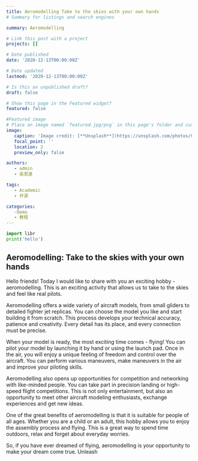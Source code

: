 ```yaml
---
title: Aeromodelling Take to the skies with your own hands
# Summary for listings and search engines

summary: Aeromodelling

# Link this post with a project
projects: []

# Date published
date: '2020-12-13T00:00:00Z'

# Date updated
lastmod: '2020-12-13T00:00:00Z'

# Is this an unpublished draft?
draft: false

# Show this page in the Featured widget?
featured: false

#Featured image
# Place an image named `featured.jpg/png` in this page's folder and customize its options here.
image:
   caption: 'Image credit: [**Unsplash**](https://unsplash.com/photos/CpkOjOcXdUY)'
   focal_point: ''
   location: 2
   preview_only: false

authors:
   - admin
   - 吳恩達

tags:
   - Academic
   - 开源

categories:
   -Demo
   - 教程
---
```


```python
import libr
print('hello')
```

## Aeromodelling: Take to the skies with your own hands

Hello friends! Today I would like to share with you an exciting hobby - aeromodelling. This is an exciting activity that allows us to take to the skies and feel like real pilots.

Aeromodelling offers a wide variety of aircraft models, from small gliders to detailed fighter jet replicas. You can choose the model you like and start building it from scratch. This process develops your technical accuracy, patience and creativity. Every detail has its place, and every connection must be precise.

When your model is ready, the most exciting time comes - flying! You can pilot your model by launching it by hand or using the launch pad. Once in the air, you will enjoy a unique feeling of freedom and control over the aircraft. You can perform various maneuvers, make maneuvers in the air and improve your piloting skills.

Aeromodelling also opens up opportunities for competition and networking with like-minded people. You can take part in precision landing or high-speed flight competitions. This is not only entertainment, but also an opportunity to meet other aircraft modeling enthusiasts, exchange experiences and get new ideas.

One of the great benefits of aeromodelling is that it is suitable for people of all ages. Whether you are a child or an adult, this hobby allows you to enjoy the assembly process and flying. This is a great way to spend time outdoors, relax and forget about everyday worries.

So, if you have ever dreamed of flying, aeromodelling is your opportunity to make your dream come true. Unleash
